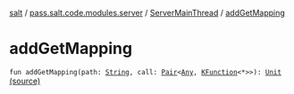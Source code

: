 [salt](../../index.md) / [pass.salt.code.modules.server](../index.md) / [ServerMainThread](index.md) / [addGetMapping](./add-get-mapping.md)

# addGetMapping

`fun addGetMapping(path: `[`String`](https://kotlinlang.org/api/latest/jvm/stdlib/kotlin/-string/index.html)`, call: `[`Pair`](https://kotlinlang.org/api/latest/jvm/stdlib/kotlin/-pair/index.html)`<`[`Any`](https://kotlinlang.org/api/latest/jvm/stdlib/kotlin/-any/index.html)`, `[`KFunction`](https://kotlinlang.org/api/latest/jvm/stdlib/kotlin.reflect/-k-function/index.html)`<*>>): `[`Unit`](https://kotlinlang.org/api/latest/jvm/stdlib/kotlin/-unit/index.html) [(source)](https://github.com/kurbaniec-tgm/salt/tree/master/code/modules/server/ServerMainThread.kt#L48)